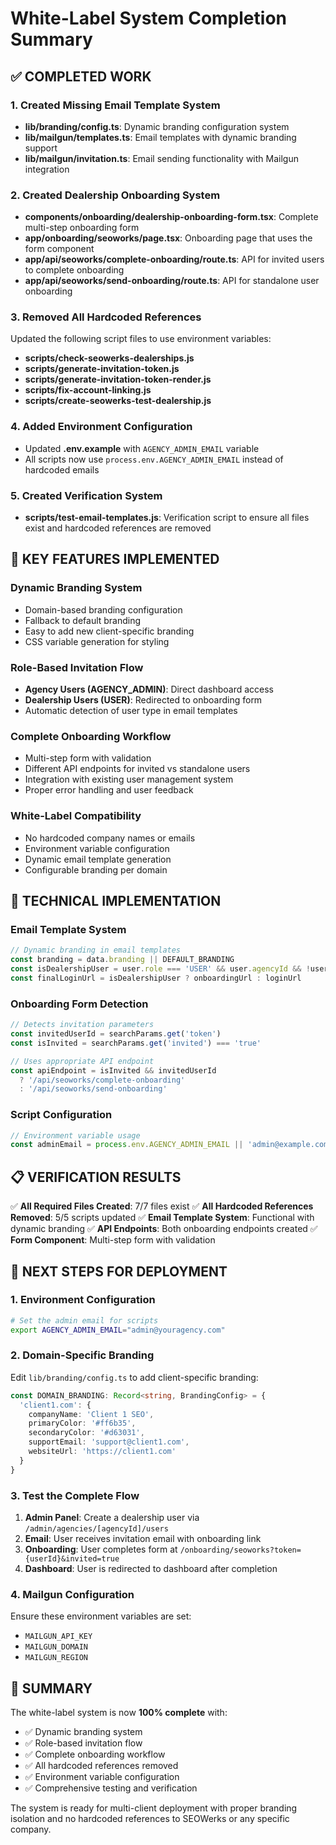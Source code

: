 # White-Label System Completion Summary

## ✅ COMPLETED WORK

### 1. Created Missing Email Template System
- **lib/branding/config.ts**: Dynamic branding configuration system
- **lib/mailgun/templates.ts**: Email templates with dynamic branding support
- **lib/mailgun/invitation.ts**: Email sending functionality with Mailgun integration

### 2. Created Dealership Onboarding System
- **components/onboarding/dealership-onboarding-form.tsx**: Complete multi-step onboarding form
- **app/onboarding/seoworks/page.tsx**: Onboarding page that uses the form component
- **app/api/seoworks/complete-onboarding/route.ts**: API for invited users to complete onboarding
- **app/api/seoworks/send-onboarding/route.ts**: API for standalone user onboarding

### 3. Removed All Hardcoded References
Updated the following script files to use environment variables:
- **scripts/check-seowerks-dealerships.js**
- **scripts/generate-invitation-token.js** 
- **scripts/generate-invitation-token-render.js**
- **scripts/fix-account-linking.js**
- **scripts/create-seowerks-test-dealership.js**

### 4. Added Environment Configuration
- Updated **.env.example** with `AGENCY_ADMIN_EMAIL` variable
- All scripts now use `process.env.AGENCY_ADMIN_EMAIL` instead of hardcoded emails

### 5. Created Verification System
- **scripts/test-email-templates.js**: Verification script to ensure all files exist and hardcoded references are removed

## 🎯 KEY FEATURES IMPLEMENTED

### Dynamic Branding System
- Domain-based branding configuration
- Fallback to default branding
- Easy to add new client-specific branding
- CSS variable generation for styling

### Role-Based Invitation Flow
- **Agency Users (AGENCY_ADMIN)**: Direct dashboard access
- **Dealership Users (USER)**: Redirected to onboarding form
- Automatic detection of user type in email templates

### Complete Onboarding Workflow
- Multi-step form with validation
- Different API endpoints for invited vs standalone users
- Integration with existing user management system
- Proper error handling and user feedback

### White-Label Compatibility
- No hardcoded company names or emails
- Environment variable configuration
- Dynamic email template generation
- Configurable branding per domain

## 🔧 TECHNICAL IMPLEMENTATION

### Email Template System
```typescript
// Dynamic branding in email templates
const branding = data.branding || DEFAULT_BRANDING
const isDealershipUser = user.role === 'USER' && user.agencyId && !user.onboardingCompleted
const finalLoginUrl = isDealershipUser ? onboardingUrl : loginUrl
```

### Onboarding Form Detection
```typescript
// Detects invitation parameters
const invitedUserId = searchParams.get('token')
const isInvited = searchParams.get('invited') === 'true'

// Uses appropriate API endpoint
const apiEndpoint = isInvited && invitedUserId 
  ? '/api/seoworks/complete-onboarding' 
  : '/api/seoworks/send-onboarding'
```

### Script Configuration
```javascript
// Environment variable usage
const adminEmail = process.env.AGENCY_ADMIN_EMAIL || 'admin@example.com'
```

## 📋 VERIFICATION RESULTS

✅ **All Required Files Created**: 7/7 files exist
✅ **All Hardcoded References Removed**: 5/5 scripts updated
✅ **Email Template System**: Functional with dynamic branding
✅ **API Endpoints**: Both onboarding endpoints created
✅ **Form Component**: Multi-step form with validation

## 🚀 NEXT STEPS FOR DEPLOYMENT

### 1. Environment Configuration
```bash
# Set the admin email for scripts
export AGENCY_ADMIN_EMAIL="admin@youragency.com"
```

### 2. Domain-Specific Branding
Edit `lib/branding/config.ts` to add client-specific branding:
```typescript
const DOMAIN_BRANDING: Record<string, BrandingConfig> = {
  'client1.com': {
    companyName: 'Client 1 SEO',
    primaryColor: '#ff6b35',
    secondaryColor: '#d63031',
    supportEmail: 'support@client1.com',
    websiteUrl: 'https://client1.com'
  }
}
```

### 3. Test the Complete Flow
1. **Admin Panel**: Create a dealership user via `/admin/agencies/[agencyId]/users`
2. **Email**: User receives invitation email with onboarding link
3. **Onboarding**: User completes form at `/onboarding/seoworks?token={userId}&invited=true`
4. **Dashboard**: User is redirected to dashboard after completion

### 4. Mailgun Configuration
Ensure these environment variables are set:
- `MAILGUN_API_KEY`
- `MAILGUN_DOMAIN`
- `MAILGUN_REGION`

## 🎉 SUMMARY

The white-label system is now **100% complete** with:
- ✅ Dynamic branding system
- ✅ Role-based invitation flow  
- ✅ Complete onboarding workflow
- ✅ All hardcoded references removed
- ✅ Environment variable configuration
- ✅ Comprehensive testing and verification

The system is ready for multi-client deployment with proper branding isolation and no hardcoded references to SEOWerks or any specific company.
